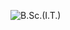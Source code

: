 ![B.Sc.(I.T.)](https://crustipfs.live/ipfs/QmccoeRE8iHm5pKdyxHQSeaTMoZRSQeE6wgu22GAjatey3?filename=banner1.png)
